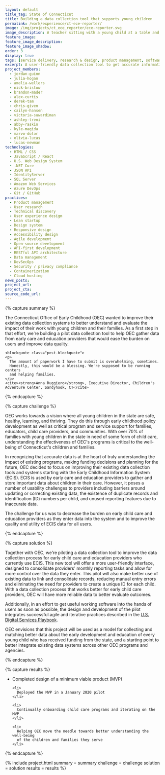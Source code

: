 ```yaml
---
layout: default
title_tag: State of Connecticut
title: Building a data collection tool that supports young children
permalink: /work/experience/ct-ece-reporter/
image: /img/projects/ct_ece_reporter/ece-reporter.svg
image_description: A teacher sitting with a young child at a table and a computer screen in the background showing a green checkmark.
feature_image:
feature_image_description:
feature_image_shadow:
order: 3
display: true
tags: [service delivery, research & design, product management, software delivery, legacy modernization, devops, cloud & platforms, data & analytics, apis, security & privacy, early childhood, social safety net, healthcare, education, chris given, julia hogan, cailyn hansen, victoria suwardiman, ashley treni, abby raskin, kyle magida, marvo dolor, amelia wellers, olivia lucas, jordan guinn, nick bristow, brandon mader, derek tam, alex curtis, lucas newman]
excerpt: A user-friendly data collection tool to get accurate information from early care and education providers about the children in their care in Connecticut.
project_members:
  - jordan-guinn
  - julia-hogan
  - amelia-wellers
  - nick-bristow
  - brandon-mader
  - alex-curtis
  - derek-tam
  - chris-given
  - cailyn-hansen
  - victoria-suwardiman
  - ashley-treni
  - abby-raskin
  - kyle-magida
  - marvo-dolor
  - olivia-lucas
  - lucas-newman
technologies:
  - HTML / CSS
  - JavaScript / React
  - U.S. Web Design System
  - .NET Core
  - JSON API
  - IdentityServer
  - SQL Server
  - Amazon Web Services
  - Azure DevOps
  - Git / GitHub
practices:
  - Product management
  - User research
  - Technical discovery
  - User experience design
  - Lean startup
  - Design system
  - Responsive design
  - Accessibility design
  - Agile development
  - Open-source development
  - API-first development
  - RESTful API architecture
  - Data management
  - DevSecOps
  - Security / privacy compliance
  - Containerization
  - Cloud hosting
news_posts:
project_url:
project_cta:
source_code_url:
---
```


{% capture summary %}
  <p>
    The Connecticut Office of Early Childhood (OEC) wanted to improve their existing data
    collection systems to better understand and evaluate the impact of their work
    with young children and their families. As a first step in that effort,
    we're building a pilot data collection tool to help OEC gather data from
    early care and education providers that would ease the burden on users
    and improve data quality.
  </p>

    <blockquote class="post-blockquote">
    <p>
      The amount of paperwork I have to submit is overwhelming, sometimes.
      Honestly, this would be a blessing. We're supposed to be running centers
      and helping families.
    </p>
    <cite><strong>Anna Ruggiero</strong>, Executive Director, Children's Adventure Center, Sandyhook, CT</cite>
  </blockquote>
{% endcapture %}

{% capture challenge %}
  <p>
    OEC works towards a vision where all young children in the state are safe,
    healthy, learning, and thriving. They do this through early childhood
    policy development as well as critical program and service support
    for families, educators, child care providers, and communities.
    With over 70% of families with young children in the state in need
    of some form of child care, understanding the effectiveness of OEC's
    programs is critical to the well-being of Connecticut's children and families.
  </p>

  <p>
    In recognizing that accurate data is at the heart of truly understanding
    the impact of existing programs, making funding decisions and planning
    for the future, OEC decided to focus on improving their existing data
    collection tools and systems starting with the Early Childhood Information
    System (ECIS). ECIS is used by early care and education providers to gather
    and store important data about children in their care. However, it poses a
    number of usability challenges to providers including barriers around
    updating or correcting existing data, the existence of duplicate records
    and identification (ID) numbers per child, and unused reporting features
    due to inaccurate data.
  </p>

  <p>
    The challenge for us was to decrease the burden on early child care and
    education providers as they enter data into the system and to improve
    the quality and utility of ECIS data for all users.
  </p>
{% endcapture %}

{% capture solution %}
  <p>
    Together with OEC, we're piloting a data collection tool to improve the data
    collection process for early child care and education providers who currently
    use ECIS. This new tool will offer a more user-friendly interface, designed to
    consolidate providers' monthly reporting tasks and allow for more control over
    the data they enter. This pilot will also make better use of existing data to
    link and consolidate records, reducing manual entry errors and eliminating the
    need for providers to create a unique ID for each child.  With a data collection
    process that works better for early child care providers, OEC will have more
    reliable data to better evaluate outcomes.
  </p>

  <p>
    Additionally, in an effort to get useful working software into the hands of
    users as soon as possible, the design and development of the pilot integrates
    successful agile and iterative practices described in
    the <a href="https://playbook.cio.gov/#play4">U.S. Digital Services Playbook</a>.
  </p>

  <p>
    OEC envisions that this project will be used as a model for collecting and
    matching better data about the early development and education of every
    young child who has received funding from the state, and a starting point
    to better integrate existing data systems across other OEC programs and agencies.
  </p>
{% endcapture %}

{% capture results %}
  <ul>
    <li>
      Completed design of a minimum viable product (MVP)
    </li>

    <li>
      Deployed the MVP in a January 2020 pilot
    </li>

    <li>
      Continually onboarding child care programs and iterating on the MVP
    </li>

    <li>
      Helping OEC move the needle towards better understanding the well-being
      of the children and families they serve
    </li>
  </ul>
{% endcapture %}

{% include project.html
  summary = summary
  challenge = challenge
  solution = solution
  results = results
%}
